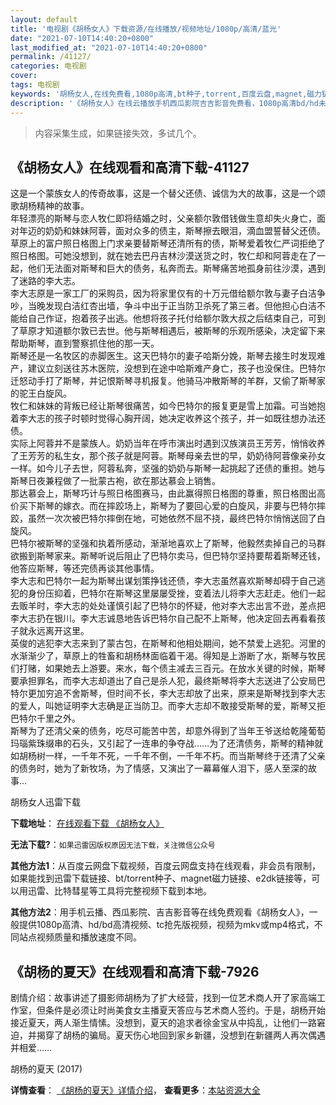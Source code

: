 ```yaml
---
layout: default
title: '电视剧《胡杨女人》下载资源/在线播放/视频地址/1080p/高清/蓝光'
date: "2021-07-10T14:40:20+0800"
last_modified_at: "2021-07-10T14:40:20+0800"
permalink: /41127/
categories: 电视剧
cover:
tags: 电视剧
keywords: '胡杨女人,在线免费看,1080p高清,bt种子,torrent,百度云盘,magnet,磁力链,迅雷下载资源'
description: '《胡杨女人》在线云播放手机西瓜影院吉吉影音免费看，1080p高清bd/hd未删减完整版和tc抢先枪版，mkv/mp4格式，附带bt/torrent种子、magnet/磁力链、百度云盘、网盘资源迅雷下载链接'
---
```


>内容采集生成，如果链接失效，多试几个。


## 《胡杨女人》在线观看和高清下载-41127

这是一个蒙族女人的传奇故事，这是一个替父还债、诚信为大的故事，这是一个颂歌胡杨精神的故事。<br />年轻漂亮的斯琴与恋人牧仁即将结婚之时，父亲额尔敦借钱做生意却失火身亡，面对年迈的奶奶和妹妹阿蓉，面对众多的债主，斯琴擦去眼泪，滴血盟誓替父还债。草原上的富户照日格图上门求亲要替斯琴还清所有的债，斯琴爱着牧仁严词拒绝了照日格图。可她没想到，就在她去巴丹吉林沙漠送货之时，牧仁却和阿蓉走在了一起，他们无法面对斯琴和巨大的债务，私奔而去。斯琴痛苦地孤身前往沙漠，遇到了迷路的李大志。<br />李大志原是一家工厂的采购员，因为将家里仅有的十万元借给额尔敦与妻子白洁争吵，当晚发现白洁红杏出墙，争斗中出于正当防卫杀死了第三者。但他担心白洁不能给自己作证，抱着孩子出逃。他想将孩子托付给额尔敦大叔之后结束自己，可到了草原才知道额尔敦已去世。他与斯琴相遇后，被斯琴的乐观所感染，决定留下来帮助斯琴，直到警察抓住他的那一天。<br />斯琴还是一名牧区的赤脚医生。这天巴特尔的妻子哈斯分娩，斯琴去接生时发现难产，建议立刻送往苏木医院，没想到在途中哈斯难产身亡，孩子也没保住。巴特尔迁怒动手打了斯琴，并记恨斯琴寻机报复。他骑马冲散斯琴的羊群，又偷了斯琴家的驼王白旋风。<br />牧仁和妹妹的背叛已经让斯琴很痛苦，如今巴特尔的报复更是雪上加霜。可当她抱着李大志的孩子时顿时觉得心胸开阔，她决定收养这个孩子，并一如既往想办法还债。<br />实际上阿蓉并不是蒙族人。奶奶当年在呼市演出时遇到汉族演员王芳芳，悄悄收养了王芳芳的私生女，那个孩子就是阿蓉。斯琴母亲去世的早，奶奶待阿蓉像亲孙女一样。如今儿子去世，阿蓉私奔，坚强的奶奶与斯琴一起挑起了还债的重担。她与斯琴日夜兼程做了一批蒙古袍，欲在那达慕会上销售。<br />那达慕会上，斯琴巧计与照日格图赛马，由此赢得照日格图的尊重，照日格图出高价买下斯琴的嫁衣。而在摔跤场上，斯琴为了要回心爱的白旋风，非要与巴特尔摔跤，虽然一次次被巴特尔摔倒在地，可她依然不屈不挠，最终巴特尔悄悄送回了白旋风。<br />巴特尔被斯琴的坚强和执着所感动，渐渐地喜欢上了斯琴，他毅然卖掉自己的马群欲搬到斯琴家来。斯琴听说后阻止了巴特尔卖马，但巴特尔坚持要帮着斯琴还钱，他答应斯琴，等还完债再谈其他事情。<br />李大志和巴特尔一起为斯琴出谋划策挣钱还债，李大志虽然喜欢斯琴却碍于自己逃犯的身份压抑着，巴特尔在斯琴这里屡屡受挫，变着法儿将李大志赶走。他们一起去贩羊时，李大志的处处谨慎引起了巴特尔的怀疑，他对李大志出言不逊，差点把李大志扔在银川。李大志诚恳地告诉巴特尔自己配不上斯琴，他决定回去再看看孩子就永远离开这里。<br />英俊的逃犯李大志来到了蒙古包，在斯琴和他相处期间，她不禁爱上逃犯。河里的水渐渐少了，草原上的牲畜和胡杨林面临着干渴。得知是上游断了水，斯琴与牧民们打赌，如果她去上游要。来水，每个债主减去三百元。在放水关键的时候，斯琴要承担罪名，而李大志却道出了自己是杀人犯，最终斯琴将李大志送进了公安局巴特尔更加穷追不舍斯琴，但时间不长，李大志却放了出来，原来是斯琴找到李大志的爱人，叫她证明李大志确是正当防卫。而李大志却不敢接受斯琴的爱，斯琴又拒巴特尔千里之外。<br />斯琴为了还清父亲的债务，吃尽可能苦中苦，却意外得到了当年王爷送给乾隆葡萄玛瑙紫珠缀串的石头，又引起了一连串的争夺战……为了还清债务，斯琴的精神就如胡杨树一样，一千年不死，一千年不倒，一千年不朽。而当斯琴终于还清了父亲的债务时，她为了新牧场，为了情感，又演出了一幕幕催人泪下，感人至深的故事…


胡杨女人迅雷下载

**下载地址**： [在线观看下载 《胡杨女人》](https://www.993dy.com//vod-detail-id-11193.html) 


**无法下载?**：`如果迅雷因版权原因无法下载，关注微信公众号 `

**其他方法1**：从百度云网盘下载视频，百度云网盘支持在线观看，非会员有限制，如果能找到迅雷下载链接、bt/torrent种子、magnet磁力链接、e2dk链接等，可以用迅雷、比特彗星等工具将完整视频下载到本地。

**其他方法2**：用手机云播、西瓜影院、吉吉影音等在线免费观看《胡杨女人》，一般提供1080p高清、hd/bd高清视频、tc抢先版视频，视频为mkv或mp4格式，不同站点视频质量和播放速度不同。


## 《胡杨的夏天》在线观看和高清下载-7926

剧情介绍：故事讲述了摄影师胡杨为了扩大经营，找到一位艺术商人开了家高端工作室，但条件是必须让时尚美食女主播夏天答应与艺术商人签约。于是，胡杨开始接近夏天，两人渐生情愫。没想到，夏天的追求者徐金宝从中捣乱，让他们一路窘迫，并揭穿了胡杨的骗局。夏天伤心地回到家乡新疆，没想到在新疆两人再次偶遇并相爱……


胡杨的夏天 (2017)

**详情查看**： [《胡杨的夏天》详情介绍](/movie/7926/)， **查看更多**：[本站资源大全](/movie/t/all/)

